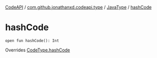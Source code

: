 [CodeAPI](../../index.md) / [com.github.jonathanxd.codeapi.type](../index.md) / [JavaType](index.md) / [hashCode](.)

# hashCode

`open fun hashCode(): Int`

Overrides [CodeType.hashCode](../-code-type/hash-code.md)


